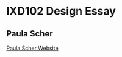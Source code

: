 IXD102 Design Essay
======================================

Paula Scher 
-----------

[Paula Scher Website](https://deirbhilekennedy.github.io/paula-scher-website-/paula_scher.html)
